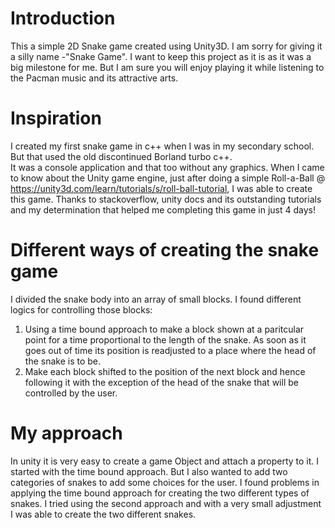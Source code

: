 # Introduction
This a simple 2D Snake game created using Unity3D. I am sorry for giving it a silly name -"Snake Game". I want to keep this project as it is as it was a big milestone for me. But I am sure you will enjoy playing it while listening to the Pacman music and its attractive arts. 

# Inspiration 
I created my first snake game in c++ when I was in my secondary school. But that used the old discontinued Borland turbo c++.  
It was a console application and that too without any graphics. When I came to know about the Unity game engine, just after doing a  simple Roll-a-Ball @ https://unity3d.com/learn/tutorials/s/roll-ball-tutorial, I was able to create this game. Thanks to stackoverflow, unity docs and its outstanding tutorials and my determination that helped me completing this game in just 4 days!

# Different ways of creating the snake game
I divided the snake body into an array of small blocks. I found different logics for controlling those blocks:
1. Using a time bound approach to make a block shown at a paritcular point for a time proportional to the length of the snake. As soon as it goes out of time its position is readjusted to a place where the head of the snake is to be.
2. Make each block shifted to the position of the next block and hence following it with the exception of the head of the snake that will be controlled by the user.

# My approach
In unity it is very easy to create a game Object and attach a property to it. I started with the time bound approach. 
But I also wanted to add two categories of snakes to add some choices for the user.
I found problems in applying the time bound approach for creating the two different types of snakes. 
I tried using the second approach and with a very small adjustment I was able to create the two different snakes.


